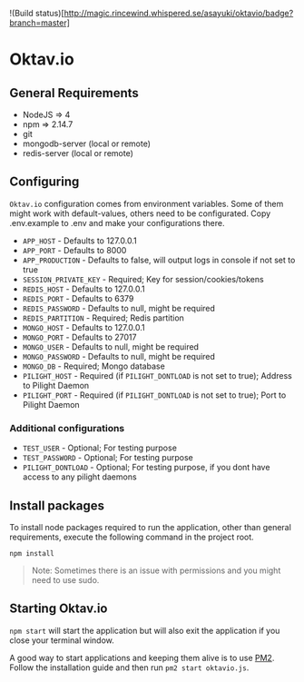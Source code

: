!(Build status)[http://magic.rincewind.whispered.se/asayuki/oktavio/badge?branch=master]

# Oktav.io

## General Requirements

* NodeJS => 4
* npm => 2.14.7
* git
* mongodb-server (local or remote)
* redis-server (local or remote)

## Configuring

`Oktav.io` configuration comes from environment variables. Some of them might work with default-values, others need to be configurated. Copy .env.example to .env and make your configurations there.

* `APP_HOST` - Defaults to 127.0.0.1
* `APP_PORT` - Defaults to 8000
* `APP_PRODUCTION` - Defaults to false, will output logs in console if not set to true
* `SESSION_PRIVATE_KEY` - Required; Key for session/cookies/tokens
* `REDIS_HOST` - Defaults to 127.0.0.1
* `REDIS_PORT` - Defaults to 6379
* `REDIS_PASSWORD` - Defaults to null, might be required
* `REDIS_PARTITION` - Required; Redis partition
* `MONGO_HOST` - Defaults to 127.0.0.1
* `MONGO_PORT` - Defaults to 27017
* `MONGO_USER` - Defaults to null, might be required
* `MONGO_PASSWORD` - Defaults to null, might be required
* `MONGO_DB` - Required; Mongo database
* `PILIGHT_HOST` - Required (if `PILIGHT_DONTLOAD` is not set to true); Address to Pilight Daemon
* `PILIGHT_PORT` - Required (if `PILIGHT_DONTLOAD` is not set to true); Port to Pilight Daemon

### Additional configurations

* `TEST_USER` - Optional; For testing purpose
* `TEST_PASSWORD` - Optional; For testing purpose
* `PILIGHT_DONTLOAD` - Optional; For testing purpose, if you dont have access to any pilight daemons

## Install packages

To install node packages required to run the application, other than general requirements, execute the following command in the project root.

``npm install``

> Note: Sometimes there is an issue with permissions and you might need to use sudo.

## Starting Oktav.io

``npm start`` will start the application but will also exit the application if you close your terminal window.

A good way to start applications and keeping them alive is to use [PM2](https://github.com/Unitech/pm2). Follow the installation guide and then run ``pm2 start oktavio.js``.
